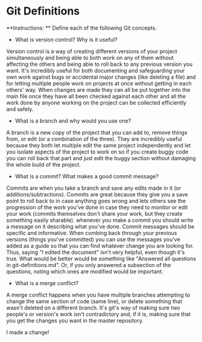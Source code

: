 # Git Definitions

**Instructions: ** Define each of the following Git concepts.

* What is version control?  Why is it useful?

Version control is a way of creating different versions of your project simultaneously and being able to both work on any of them without affecting the others and being able to roll back to any previous version you want. It's incredibly useful for both documenting and safeguarding your own work against bugs or accidental major changes (like deleting a file) and for letting multiple people work on projects at once without getting in each others' way. When changes are made they can all be put together into the main file once they have all been checked against each other and all the work done by anyone working on the project can be collected efficiently and safely.

* What is a branch and why would you use one?

A branch is a new copy of the project that you can add to, remove things from, or edit (or a combination of the three). They are incredibly useful because they both let multiple edit the same project independently and let you isolate aspects of the project to work on so if you create buggy code you can roll back that part and just edit the buggy section without damaging the whole build of the project.

* What is a commit? What makes a good commit message?

Commits are when you take a branch and save any edits made in it (or additions/subtractions). Commits are great because they give you a save point to roll back to in case anything goes wrong and lets others see the progression of the work you've done in case they need to monitor or edit your work (commits themselves don't share your work, but they create something easily sharable). whenever you make a commit you should write a message on it describing what you've done. Commit messages should be specific and informative. When combing back through your previous versions (things you've committed) you can use the messages you've added as a guide so that you can find whatever change you are looking for. Thus, saying "I edited the document" isn't very helpful, even though it's true. What would be better would be something like "Answered all questions in git-definitions.md". Or, if you only answered a subsection of the questions, noting which ones are modified would be important.

* What is a merge conflict?

A merge conflict happens when you have multiple branches attempting to change the same section of code (same line), or delete something that wasn't deleted on a different branch. It's git's way of making sure two people's or version's work isn't contradictory and, if it is, making sure that you get the changes you want in the master repository. 


I made a change!